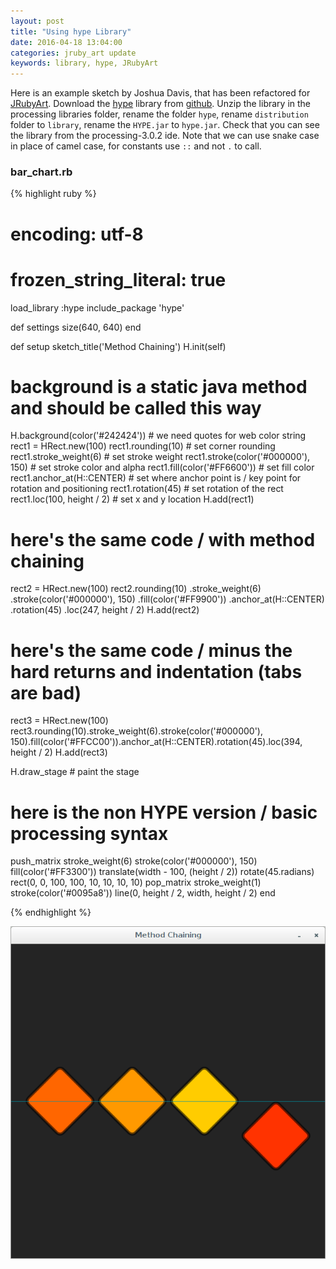```yaml
---
layout: post
title: "Using hype Library"
date: 2016-04-18 13:04:00
categories: jruby_art update
keywords: library, hype, JRubyArt
---
```


Here is an example sketch by Joshua Davis, that has been refactored for [JRubyArt][jruby_art]. Download the [hype][hype_library] library from [github][hype_library]. Unzip the library in the processing libraries folder, rename the folder `hype`, rename `distribution` folder to `library`, rename the `HYPE.jar` to `hype.jar`. Check that you can see the library from the processing-3.0.2 ide. Note that we can use snake case in place of camel case, for constants use `::` and not `.` to call. 

### bar_chart.rb ###

{% highlight ruby %}
# encoding: utf-8
# frozen_string_literal: true
load_library :hype
include_package 'hype'

def settings
  size(640, 640)
end

def setup
  sketch_title('Method Chaining')
  H.init(self)
  # background is a static java method and should be called this way
  H.background(color('#242424')) # we need quotes for web color string
  rect1 = HRect.new(100)
  rect1.rounding(10) # set corner rounding
  rect1.stroke_weight(6) # set stroke weight
  rect1.stroke(color('#000000'), 150) # set stroke color and alpha
  rect1.fill(color('#FF6600')) # set fill color
  rect1.anchor_at(H::CENTER) # set where anchor point is / key point for rotation and positioning
  rect1.rotation(45) # set rotation of the rect
  rect1.loc(100, height / 2) # set x and y location
  H.add(rect1)

  # here's the same code / with method chaining

  rect2 = HRect.new(100)
  rect2.rounding(10)
       .stroke_weight(6)
       .stroke(color('#000000'), 150)
       .fill(color('#FF9900'))
       .anchor_at(H::CENTER)
       .rotation(45)
       .loc(247, height / 2)
  H.add(rect2)

  # here's the same code / minus the hard returns and indentation (tabs are bad)

  rect3 = HRect.new(100)
  rect3.rounding(10).stroke_weight(6).stroke(color('#000000'), 150).fill(color('#FFCC00')).anchor_at(H::CENTER).rotation(45).loc(394, height / 2)
  H.add(rect3)

  H.draw_stage # paint the stage

  # here is the non HYPE version / basic processing syntax

  push_matrix
  stroke_weight(6)
  stroke(color('#000000'), 150)
  fill(color('#FF3300'))
  translate(width - 100, (height / 2))
  rotate(45.radians)
  rect(0, 0, 100, 100, 10, 10, 10, 10)
  pop_matrix
  stroke_weight(1)
  stroke(color('#0095a8'))
  line(0, height / 2, width, height / 2)
end

{% endhighlight %}

<img src="/assets/chaining.png" />

[jruby_art]:https://ruby-processing.github.io/index.html
[hype_library]:https://github.com/hype/HYPE_Processing
